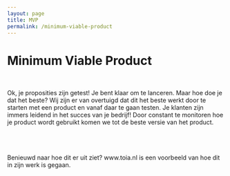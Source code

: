 ```yaml
---
layout: page
title: MVP
permalink: /minimum-viable-product
---
```



<h1> Minimum Viable Product </h1>

<br>

  <p class="light">Ok, je proposities zijn getest! Je bent klaar om te lanceren. Maar hoe doe je dat het beste? Wij zijn er van overtuigd dat dit het beste werkt door te starten met een product en vanaf daar te gaan testen. Je klanten zijn immers leidend in het succes van je bedrijf! Door constant te monitoren hoe je product wordt gebruikt komen we tot de beste versie van het product.

<br>
<br>
<br>
<br>

<p>Benieuwd naar hoe dit er uit ziet? www.toia.nl is een voorbeeld van hoe dit in zijn werk is gegaan. </p>
